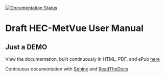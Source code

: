 [![Documentation Status](https://readthedocs.org/projects/hec-metvue/badge/?version=latest)](https://hec-metvue.readthedocs.io/en/latest/?badge=latest)

# Draft HEC-MetVue User Manual

## Just a DEMO

View the documentation, built continuously in HTML, PDF, and ePub [here](https://readthedocs.org/projects/hec-metvue/)

Continuous documentation with [Sphinx](http://www.sphinx-doc.org) and [ReadTheDocs](https://readthedocs.org)
